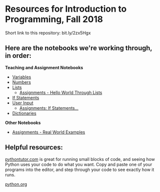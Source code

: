Resources for Introduction to Programming, Fall 2018
===

Short link to this repository: bit.ly/2zx5Hgx

Here are the notebooks we're working through, in order:
---

**Teaching and Assignment Notebooks**

- [Variables](Variables.ipynb)
- [Numbers](Numbers.ipynb)
- [Lists](Lists.ipynb)
  - [Assignments - Hello World Through Lists](https://github.com/ehmatthes/python_teaching_fall_2018/blob/master/Assignments%20-%20Hello%20World%20through%20Lists.ipynb)
- [If Statements](https://github.com/ehmatthes/python_teaching_fall_2018/blob/master/If%20Statements.ipynb)
- [User Input](https://github.com/ehmatthes/python_teaching_fall_2018/blob/master/User%20Input.ipynb)
  - [Assignments: If Statements...](https://github.com/ehmatthes/python_teaching_fall_2018/blob/master/Assignments%20-%20If%20Statements....ipynb)
- [Dictionaries](Dictionaries.ipynb)

**Other Notebooks**

- [Assignments - Real World Examples](https://github.com/ehmatthes/python_teaching_fall_2018/blob/master/Assignments%20-%20Real%20World%20Examples.ipynb)

Helpful resources:
---

[pythontutor.com](https://pythontutor.com) is great for running small blocks of code, and seeing how Python uses your code to do what you want. Copy and paste one of your programs into the editor, and step through your code to see exactly how it runs.

[python.org](https://python.org)